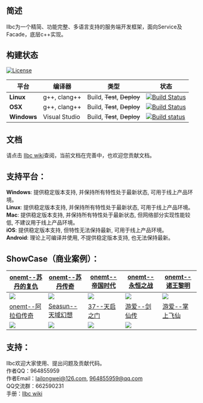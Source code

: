 ## 简述

llbc为一个精简、功能完整、多语言支持的服务端开发框架，面向Service及Facade，底层c++实现。

## 构建状态
[![License](https://img.shields.io/badge/License-MIT-green.svg)](https://opensource.org/licenses/MIT)

| 平台 | 编译器 | 类型 | 状态 |
|---   |---   |---   |---   |
| **Linux** | g++, clang++ | Build, ~~Test~~, ~~Deploy~~ | [![Build Status](https://travis-ci.org/lailongwei/llbc.svg?branch=master)](https://travis-ci.org/lailongwei/llbc) |
| **OSX** | g++, clang++ | Build, ~~Test~~, ~~Deploy~~ | [![Build Status](https://travis-ci.org/lailongwei/llbc.svg?branch=master)](https://travis-ci.org/lailongwei/llbc) |
| **Windows** | Visual Studio | Build, ~~Test~~, ~~Deploy~~ | [![Build status](https://ci.appveyor.com/api/projects/status/1bjwlbciimde29al?svg=true)](https://ci.appveyor.com/project/lailongwei/llbc) |  


## 文档

请点击 [llbc wiki](https://github.com/lailongwei/llbc/wiki)查阅，当前文档在完善中，也欢迎您贡献文档。

## 支持平台：

**Windows**: 提供稳定版本支持, 并保持所有特性处于最新状态, 可用于线上产品环境。  
**Linux**: 提供稳定版本支持, 并保持所有特性处于最新状态, 可用于线上产品环境。  
**Mac**: 提供稳定版本支持, 并保持所有特性处于最新状态, 但网络部分实现性能较低, 不建议用于线上产品环境。  
**iOS**: 提供稳定版本支持, 但特性无法保持最新, 可用于线上产品环境。  
**Android**: 理论上可编译并使用, 不提供稳定版本支持, 也无法保持最新。  

## ShowCase（商业案例）：
| [onemt--苏丹的复仇](http://www.ltjianhe.com/koh.html)|[onemt--苏丹传奇](https://www.mop.com/shouyou/60290.html)|[onemt--帝国时代](http://www.ltjianhe.com/boe.html)|[onemt--永恒之战](http://www.ltjianhe.com/woe.html)|[onemt--诸王黎明](http://www.ltjianhe.com/rok.html) |
| ------------ | ------------ | ------------ | ------------ | ------------ |
|![](https://raw.githubusercontent.com/wiki/lailongwei/llbc/static/showcases/showcase__onemt__苏丹的复仇.png)|![](https://raw.githubusercontent.com/wiki/lailongwei/llbc/static/showcases/showcase__onemt__苏丹传奇.png)|![](https://raw.githubusercontent.com/wiki/lailongwei/llbc/static/showcases/showcase__onemt__帝国时代.png)|![](https://raw.githubusercontent.com/wiki/lailongwei/llbc/static/showcases/showcase__onemt__永恒之战.png)|![](https://raw.githubusercontent.com/wiki/lailongwei/llbc/static/showcases/showcase__onemt__诸王黎明.png)|
| [onemt--阿拉伯传奇](http://www.ltjianhe.com/dk.html) | [Seasun--天域幻想](https://www.925g.com/game01/20197.html) | [37--天启之门](https://www.taptap.com/topic/505095) | [游爱--剑仙传](https://baike.baidu.com/item/%E5%89%91%E4%BB%99%E4%BC%A0/3333767?fr=aladdin) | [游爱--掌上飞仙]() |
|![](https://raw.githubusercontent.com/wiki/lailongwei/llbc/static/showcases/showcase__onemt__阿拉伯传奇.png)|![](https://raw.githubusercontent.com/wiki/lailongwei/llbc/static/showcases/showcase__seasun__天域幻想.jpg)|![](https://raw.githubusercontent.com/wiki/lailongwei/llbc/static/showcases/showcase__37wan__天启之门.jpg)|![](https://raw.githubusercontent.com/wiki/lailongwei/llbc/static/showcases/showcase__游爱__剑仙传.jpeg)|  |

## 支持：

llbc欢迎大家使用、提出问题及贡献代码。  
作者QQ：964855959  
作者Email：lailongwei@126.com, 964855959@qq.com  
QQ交流群：662590231  
手册：[llbc wiki](https://github.com/lailongwei/llbc/wiki)   


